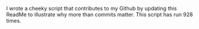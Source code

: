 I wrote a cheeky script that contributes to my Github by updating this ReadMe to illustrate why more than commits matter. This script has run 928 times.